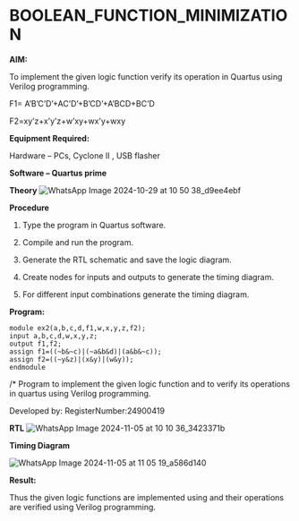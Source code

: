 # BOOLEAN_FUNCTION_MINIMIZATION

**AIM:**

To implement the given logic function verify its operation in Quartus using Verilog programming.

F1= A’B’C’D’+AC’D’+B’CD’+A’BCD+BC’D 

F2=xy’z+x’y’z+w’xy+wx’y+wxy

**Equipment Required:**

Hardware – PCs, Cyclone II , USB flasher

**Software – Quartus prime**

**Theory**
![WhatsApp Image 2024-10-29 at 10 50 38_d9ee4ebf](https://github.com/user-attachments/assets/dffea22e-2241-4906-8e42-ee5ed7a87b75)

**Procedure**

1.	Type the program in Quartus software.

2.	Compile and run the program.

3.	Generate the RTL schematic and save the logic diagram.

4.	Create nodes for inputs and outputs to generate the timing diagram.

5.	For different input combinations generate the timing diagram.


**Program:**
```
module ex2(a,b,c,d,f1,w,x,y,z,f2);
input a,b,c,d,w,x,y,z;
output f1,f2;
assign f1=((~b&~c)|(~a&b&d)|(a&b&~c));
assign f2=((~y&z)|(x&y)|(w&y));
endmodule
```

/* Program to implement the given logic function and to verify its operations in quartus using Verilog programming. 

Developed by: RegisterNumber:24900419

**RTL**
![WhatsApp Image 2024-11-05 at 10 10 36_3423371b](https://github.com/user-attachments/assets/80d0e11c-45a0-4e7a-bdae-94325b40546b)

**Timing Diagram**

![WhatsApp Image 2024-11-05 at 11 05 19_a586d140](https://github.com/user-attachments/assets/474e0741-8d75-4250-8b59-90dbac1bb69f)


**Result:**

Thus the given logic functions are implemented using and their operations are verified using Verilog programming.


